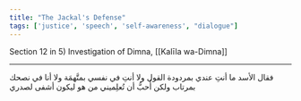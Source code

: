 ```yaml
---
title: "The Jackal's Defense"
tags: ['justice', 'speech', 'self-awareness', "dialogue"]
---
```


 Section 12 in 5) Investigation of Dimna, [[Kalīla wa-Dimna]]

---
فقال الأسد ما أنتِ عندي بمردودة القول ولا أنتِ في نفسي بمتَّهمَة ولا أنا في نصحك بمرتاب ولكن أُحبُّ أن تُعلِميني من هو ليكون أشفى لصدري
